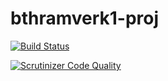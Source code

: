 # bthramverk1-proj

[![Build Status](https://travis-ci.org/EvilBengt/bthramverk1-proj.svg?branch=master)](https://travis-ci.org/EvilBengt/bthramverk1-proj)

[![Scrutinizer Code Quality](https://scrutinizer-ci.com/g/EvilBengt/bthramverk1-proj/badges/quality-score.png?b=master)](https://scrutinizer-ci.com/g/EvilBengt/bthramverk1-proj/?branch=master)

